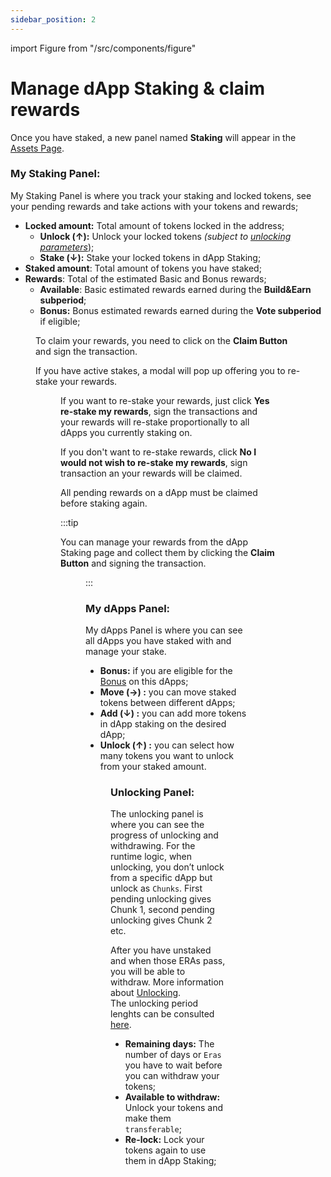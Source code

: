 ```yaml
---
sidebar_position: 2
---
```


import Figure from "/src/components/figure"

# Manage dApp Staking & claim rewards

Once you have staked, a new panel named **Staking** will appear in the [Assets Page](https://portal.astar.network/astar/assets).

### My Staking Panel:

My Staking Panel is where you track your staking and locked tokens, see your pending rewards and take actions with your tokens and rewards;

- **Locked amount:** Total amount of tokens locked in the address;
  - **Unlock (↑):** Unlock your locked tokens _(subject to [unlocking parameters](/docs/use/dapp-staking/for-stakers/unstaking#overview)_);
  - **Stake (↓):** Stake your locked tokens in dApp Staking;
- **Staked amount**: Total amount of tokens you have staked;
- **Rewards**: Total of the estimated Basic and Bonus rewards;
  - **Available**: Basic estimated rewards earned during the **Build&Earn subperiod**;
  - **Bonus:** Bonus estimated rewards earned during the **Vote subperiod** if eligible;

<Figure src={require('/docs/use/dapp-staking/for-stakers/img/Staking_Panel_1.png').default } width="100%" />

To claim your rewards, you need to click on the **Claim Button** and sign the transaction.

If you have active stakes, a modal will pop up offering you to re-stake your rewards.

<Figure src={require('/docs/use/dapp-staking/for-stakers/img/Re_Stake_Modal.png').default } />

If you want to re-stake your rewards, just click **Yes re-stake my rewards**, sign the transactions and your rewards will re-stake proportionally to all dApps you currently staking on.

If you don't want to re-stake rewards, click **No I would not wish to re-stake my rewards**, sign transaction an your rewards will be claimed.

All pending rewards on a dApp must be claimed before staking again.

:::tip

You can manage your rewards from the dApp Staking page and collect them by clicking the **Claim Button** and signing the transaction.

<Figure src={require('/docs/use/dapp-staking/for-stakers/img/Claiming_Rewards.png').default } width="100%" />

:::

### My dApps Panel:

My dApps Panel is where you can see all dApps you have staked with and manage your stake.

- **Bonus:** if you are eligible for the [Bonus](/docs/use/dapp-staking/for-stakers/#bonus-staking-rewards) on this dApps;
- **Move (→) :** you can move staked tokens between different dApps;
- **Add (↓) :** you can add more tokens in dApp staking on the desired dApp;
- **Unlock (↑) :** you can select how many tokens you want to unlock from your staked amount.

<Figure src={require('/docs/use/dapp-staking/for-stakers/img/MydApps_Panel_1.png').default } width="100%" />

### Unlocking Panel:

The unlocking panel is where you can see the progress of unlocking and withdrawing.
For the runtime logic, when unlocking, you don’t unlock from a specific dApp but unlock as `Chunks`. First pending unlocking gives Chunk 1, second pending unlocking gives Chunk 2 etc.

After you have unstaked and when those ERAs pass, you will be able to withdraw. More information about [Unlocking](/docs/use/dapp-staking/for-stakers/unstaking/).  
The unlocking period lenghts can be consulted [here](/docs/learn/dapp-staking/#parameters).

- **Remaining days:** The number of days or `Eras` you have to wait before you can withdraw your tokens;
- **Available to withdraw:** Unlock your tokens and make them `transferable`;
- **Re-lock:** Lock your tokens again to use them in dApp Staking;

<Figure src={require('/docs/use/dapp-staking/for-stakers/img/Unbonding_1.png').default } width="100%" />
